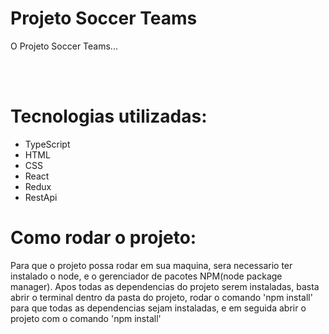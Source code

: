 <h1>Projeto Soccer Teams</h1>
<p>O Projeto Soccer Teams...</p>
<br><br>
<h1>Tecnologias utilizadas:</h1>
<ul>
  <li>TypeScript</li>
  <li>HTML</li>
  <li>CSS</li>
  <li>React</li>
  <li>Redux</li>
  <li>RestApi</li>
</ul>
<h1>Como rodar o projeto:</h1>
Para que o projeto possa rodar em sua maquina, sera necessario ter instalado o node, e o gerenciador de pacotes NPM(node package manager). Apos todas as dependencias do projeto serem instaladas, basta abrir o terminal dentro da pasta do projeto, rodar o comando 'npm install' para que todas as dependencias sejam instaladas, e em seguida abrir o projeto com o comando 'npm install'
